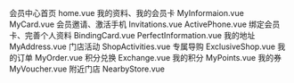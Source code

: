 会员中心首页          home.vue
我的资料、我的会员卡         MyInformaion.vue   MyCard.vue
会员邀请、激活手机               Invitations.vue  ActivePhone.vue
绑定会员卡、完善个人资料               BindingCard.vue  PerfectInformation.vue
我的地址               MyAddress.vue
门店活动               ShopActivities.vue
专属导购               ExclusiveShop.vue
我的订单               MyOrder.vue
积分兑换               Exchange.vue
我的积分               MyPoints.vue
我的券                 MyVoucher.vue
附近门店               NearbyStore.vue
